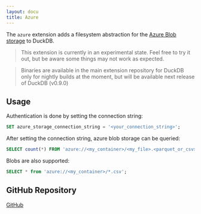 ```yaml
---
layout: docu
title: Azure
---
```


The `azure` extension adds a filesystem abstraction for the [Azure Blob storage](https://azure.microsoft.com/en-us/products/storage/blobs) to DuckDB.

> This extension is currently in an experimental state. Feel free to try it out, but be aware some things may not work as expected.

> Binaries are available in the main extension repository for DuckDB only for nightly builds at the moment, but will be available next release of DuckDB (v0.9.0)

## Usage

Authentication is done by setting the connection string:

```sql
SET azure_storage_connection_string = '<your_connection_string>';
```

After setting the connection string, azure blob storage can be queried:

```sql
SELECT count(*) FROM 'azure://<my_container>/<my_file>.<parquet_or_csv>';
```

Blobs are also supported:

```sql
SELECT * from 'azure://<my_container>/*.csv';
```

## GitHub Repository

[<span class="github">GitHub</span>](https://github.com/duckdblabs/duckdb_azure)
